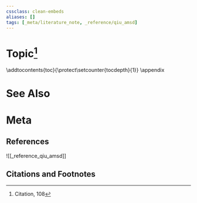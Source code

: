 ```yaml
---
cssclass: clean-embeds
aliases: []
tags: [_meta/literature_note, _reference/qiu_amsd]
---
```

# Topic[^1]





\addtocontents{toc}{\protect\setcounter{tocdepth}{1}}
\appendix


# See Also

# Meta
## References
![[_reference_qiu_amsd]]


## Citations and Footnotes
[^1]: Citation, 108